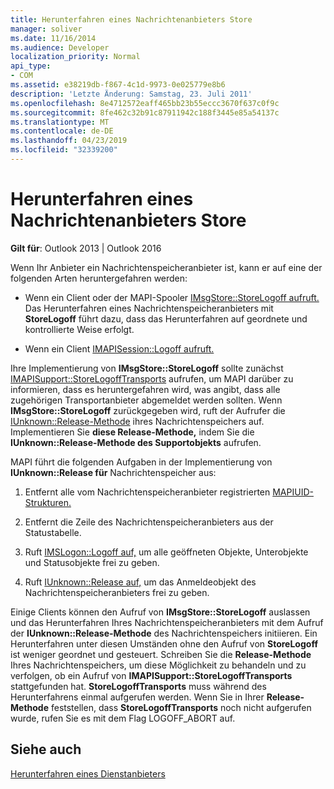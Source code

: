 ```yaml
---
title: Herunterfahren eines Nachrichtenanbieters Store
manager: soliver
ms.date: 11/16/2014
ms.audience: Developer
localization_priority: Normal
api_type:
- COM
ms.assetid: e38219db-f867-4c1d-9973-0e025779e8b6
description: 'Letzte Änderung: Samstag, 23. Juli 2011'
ms.openlocfilehash: 8e4712572eaff465bb23b55eccc3670f637c0f9c
ms.sourcegitcommit: 8fe462c32b91c87911942c188f3445e85a54137c
ms.translationtype: MT
ms.contentlocale: de-DE
ms.lasthandoff: 04/23/2019
ms.locfileid: "32339200"
---
```

# <a name="shutting-down-a-message-store-provider"></a>Herunterfahren eines Nachrichtenanbieters Store

  
  
**Gilt für**: Outlook 2013 | Outlook 2016 
  
Wenn Ihr Anbieter ein Nachrichtenspeicheranbieter ist, kann er auf eine der folgenden Arten heruntergefahren werden:
  
- Wenn ein Client oder der MAPI-Spooler [IMsgStore::StoreLogoff aufruft.](imsgstore-storelogoff.md) Das Herunterfahren eines Nachrichtenspeicheranbieters mit **StoreLogoff** führt dazu, dass das Herunterfahren auf geordnete und kontrollierte Weise erfolgt. 
    
- Wenn ein Client [IMAPISession::Logoff aufruft.](imapisession-logoff.md) 
    
Ihre Implementierung von **IMsgStore::StoreLogoff** sollte zunächst [IMAPISupport::StoreLogoffTransports](imapisupport-storelogofftransports.md) aufrufen, um MAPI darüber zu informieren, dass es heruntergefahren wird, was angibt, dass alle zugehörigen Transportanbieter abgemeldet werden sollten. Wenn **IMsgStore::StoreLogoff** zurückgegeben wird, ruft der Aufrufer die [IUnknown::Release-Methode](https://msdn.microsoft.com/library/4b494c6f-f0ee-4c35-ae45-ed956f40dc7a%28Office.15%29.aspx) ihres Nachrichtenspeichers auf. Implementieren Sie **diese Release-Methode,** indem Sie die **IUnknown::Release-Methode des Supportobjekts** aufrufen. 
  
MAPI führt die folgenden Aufgaben in der Implementierung von **IUnknown::Release für** Nachrichtenspeicher aus: 
  
1. Entfernt alle vom Nachrichtenspeicheranbieter registrierten [MAPIUID-Strukturen.](mapiuid.md) 
    
2. Entfernt die Zeile des Nachrichtenspeicheranbieters aus der Statustabelle.
    
3. Ruft [IMSLogon::Logoff auf,](imslogon-logoff.md) um alle geöffneten Objekte, Unterobjekte und Statusobjekte frei zu geben. 
    
4. Ruft [IUnknown::Release auf,](https://msdn.microsoft.com/library/4b494c6f-f0ee-4c35-ae45-ed956f40dc7a%28Office.15%29.aspx) um das Anmeldeobjekt des Nachrichtenspeicheranbieters frei zu geben. 
    
Einige Clients können den Aufruf von **IMsgStore::StoreLogoff** auslassen und das Herunterfahren Ihres Nachrichtenspeicheranbieters mit dem Aufruf der **IUnknown::Release-Methode** des Nachrichtenspeichers initiieren. Ein Herunterfahren unter diesen Umständen ohne den Aufruf von **StoreLogoff** ist weniger geordnet und gesteuert. Schreiben Sie die **Release-Methode** Ihres Nachrichtenspeichers, um diese Möglichkeit zu behandeln und zu verfolgen, ob ein Aufruf von **IMAPISupport::StoreLogoffTransports** stattgefunden hat. **StoreLogoffTransports** muss während des Herunterfahrens einmal aufgerufen werden. Wenn Sie in Ihrer **Release-Methode** feststellen, dass **StoreLogoffTransports** noch nicht aufgerufen wurde, rufen Sie es mit dem Flag LOGOFF_ABORT auf. 
  
## <a name="see-also"></a>Siehe auch



[Herunterfahren eines Dienstanbieters](shutting-down-a-service-provider.md)

